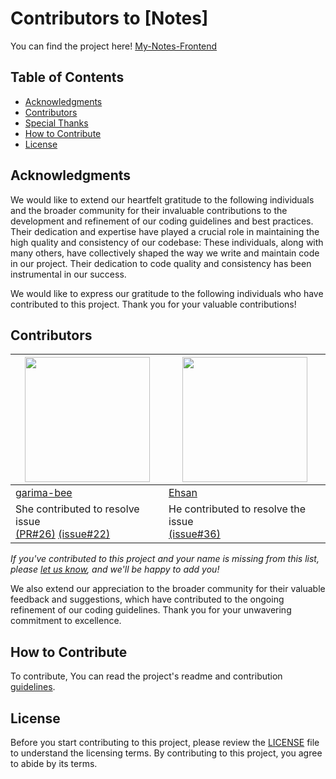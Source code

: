# Contributors to [Notes]

You can find the project here! [My-Notes-Frontend](https://github.com/pythonpioneer/my-notes-frontend)

## Table of Contents

- [Acknowledgments](#acknowledgments)
- [Contributors](#contributors)
- [Special Thanks](#special-thanks)
- [How to Contribute](#how-to-contribute)
- [License](#license)


## Acknowledgments

We would like to extend our heartfelt gratitude to the following individuals and the broader community for their invaluable contributions to the development and refinement of our coding guidelines and best practices. Their dedication and expertise have played a crucial role in maintaining the high quality and consistency of our codebase:
These individuals, along with many others, have collectively shaped the way we write and maintain code in our project. Their dedication to code quality and consistency has been instrumental in our success.

We would like to express our gratitude to the following individuals who have contributed to this project. Thank you for your valuable contributions!


## Contributors

| <img src="https://avatars.githubusercontent.com/u/110678882?v=4" width="200" height="200"> | <img src="https://avatars.githubusercontent.com/u/71951269?v=4" width="200" height="200"> |
|---|---|
| [garima-bee](https://github.com/garima-bee) | [Ehsan](https://github.com/Ehsan-Yari) |
| She contributed to resolve issue<br> [(PR#26)](https://github.com/pythonpioneer/my-notes-frontend/pull/26) [(issue#22)](https://github.com/pythonpioneer/my-notes-frontend/issues/22) | He contributed to resolve the issue <br> [(issue#36)](https://github.com/pythonpioneer/my-notes-frontend/issues/36) | 

*If you've contributed to this project and your name is missing from this list, please [let us know](mailto:kumarhritiksinha@gmail.com), and we'll be happy to add you!*

We also extend our appreciation to the broader community for their valuable feedback and suggestions, which have contributed to the ongoing refinement of our coding guidelines.
Thank you for your unwavering commitment to excellence.


## How to Contribute

To contribute, You can read the project's readme and contribution [guidelines](https://github.com/pythonpioneer/pythonpioneer/blob/main/guidelines/CONTRIBUTING.md).


## License

Before you start contributing to this project, please review the [LICENSE](https://github.com/pythonpioneer/my-notes-frontend/blob/master/LICENSE) file to understand the licensing terms. By contributing to this project, you agree to abide by its terms.

